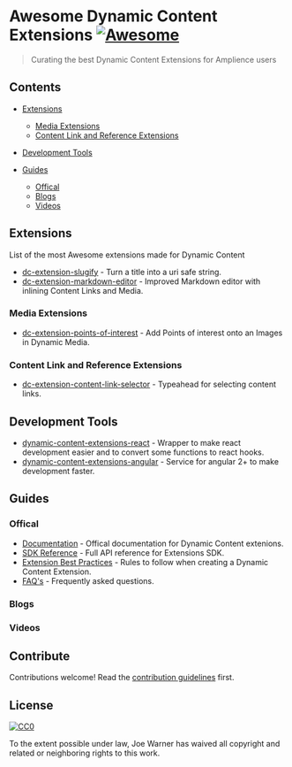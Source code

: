 # Awesome Dynamic Content Extensions [![Awesome](https://awesome.re/badge.svg)](https://awesome.re)
> Curating the best Dynamic Content Extensions for Amplience users

## Contents

- [Extensions](#extensions)
  - [Media Extensions](#media-extensions)
  - [Content Link and Reference Extensions](#content-link-and-reference-extensions)

- [Development Tools](#development-tools)

- [Guides](#guides)
  - [Offical](#offical)
  - [Blogs](#blogs)
  - [Videos](#videos)

## Extensions

List of the most Awesome extensions made for Dynamic Content

- [dc-extension-slugify](http://example.com) - Turn a title into a uri safe string.
- [dc-extension-markdown-editor](http://example.com) - Improved Markdown editor with inlining Content Links and Media.

### Media Extensions
- [dc-extension-points-of-interest](http://example.com) - Add Points of interest onto an Images in Dynamic Media.

### Content Link and Reference Extensions
- [dc-extension-content-link-selector](http://example.com) - Typeahead for selecting content links.

## Development Tools
- [dynamic-content-extensions-react]() - Wrapper to make react development easier and to convert some functions to react hooks.
- [dynamic-content-extensions-angular]() - Service for angular 2+ to make development faster.


## Guides

### Offical
- [Documentation]() - Offical documentation for Dynamic Content extenions.
- [SDK Reference]() - Full API reference for Extensions SDK.
- [Extension Best Practices]() - Rules to follow when creating a Dynamic Content Extension.
- [FAQ's]() - Frequently asked questions.

### Blogs
### Videos


## Contribute

Contributions welcome! Read the [contribution guidelines](contributing.md) first.


## License

[![CC0](https://mirrors.creativecommons.org/presskit/buttons/88x31/svg/cc-zero.svg)](https://creativecommons.org/publicdomain/zero/1.0)

To the extent possible under law, Joe Warner has waived all copyright and
related or neighboring rights to this work.
